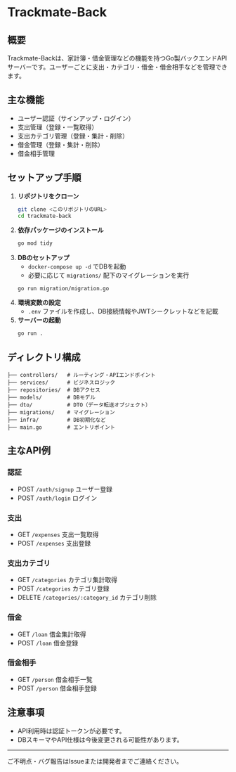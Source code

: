 # Trackmate-Back

## 概要
Trackmate-Backは、家計簿・借金管理などの機能を持つGo製バックエンドAPIサーバーです。ユーザーごとに支出・カテゴリ・借金・借金相手などを管理できます。

## 主な機能
- ユーザー認証（サインアップ・ログイン）
- 支出管理（登録・一覧取得）
- 支出カテゴリ管理（登録・集計・削除）
- 借金管理（登録・集計・削除）
- 借金相手管理

## セットアップ手順
1. **リポジトリをクローン**
   ```bash
   git clone <このリポジトリのURL>
   cd trackmate-back
   ```
2. **依存パッケージのインストール**
   ```bash
   go mod tidy
   ```
3. **DBのセットアップ**
   - `docker-compose up -d` でDBを起動
   - 必要に応じて `migrations/` 配下のマイグレーションを実行
   ```
   go run migration/migration.go
   ```
4. **環境変数の設定**
   - `.env` ファイルを作成し、DB接続情報やJWTシークレットなどを記載
5. **サーバーの起動**
   ```bash
   go run .
   ```

## ディレクトリ構成
```
├── controllers/   # ルーティング・APIエンドポイント
├── services/      # ビジネスロジック
├── repositories/  # DBアクセス
├── models/        # DBモデル
├── dto/           # DTO（データ転送オブジェクト）
├── migrations/    # マイグレーション
├── infra/         # DB初期化など
├── main.go        # エントリポイント
```

## 主なAPI例

### 認証
- POST `/auth/signup`  ユーザー登録
- POST `/auth/login`   ログイン

### 支出
- GET `/expenses`      支出一覧取得
- POST `/expenses`     支出登録

### 支出カテゴリ
- GET `/categories`    カテゴリ集計取得
- POST `/categories`   カテゴリ登録
- DELETE `/categories/:category_id` カテゴリ削除

### 借金
- GET `/loan`          借金集計取得
- POST `/loan`         借金登録

### 借金相手
- GET `/person`        借金相手一覧
- POST `/person`       借金相手登録

## 注意事項
- API利用時は認証トークンが必要です。
- DBスキーマやAPI仕様は今後変更される可能性があります。

---

ご不明点・バグ報告はIssueまたは開発者までご連絡ください。
